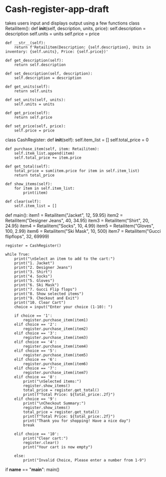 # Cash-register-app-draft
takes users input and displays output using a few functions
class Retailitem():
    def __init__(self, description, units, price):
        self.description = description
        self.units = units
        self.price = price

    def __str__(self):
        return f'Retailitem(Description: {self.description}, Units in inventory: {self.units}, Price: {self.price})'

    def get_description(self):
        return self.description
    
    def set_description(self, description):
        self.description = description

    def get_units(self):
        return self.units
    
    def set_units(self, units):
        self.units = units

    def get_price(self):
        return self.price
    
    def set_price(self, price):
        self.price = price


class CashRegister:
    def __init__(self):
        self.item_list = []
        self.total_price = 0
    
    def purchase_item(self, item: Retailitem):
        self.item_list.append(item)
        self.total_price += item.price  

    def get_total(self):
        total_price = sum(item.price for item in self.item_list)
        return total_price
    
    def show_items(self):
        for item in self.item_list:
            print(item)
    
    def clear(self):
        self.item_list = []


def main():
    item1 = Retailitem("Jacket", 12, 59.95)
    item2 = Retailitem("Designer Jeans", 40, 34.95)
    item3 = Retailitem("Shirt", 20, 24.95)
    item4 = Retailitem("Socks", 10, 4.99)
    item5 = Retailitem("Gloves", 100, 2.99)
    item6 = Retailitem("Ski Mask", 10, 500)
    item7 = Retailitem("Gucci flipflops", 32, 69999)

    register = CashRegister()

    while True:
        print("\nSelect an item to add to the cart:")
        print("1. Jacket")
        print("2. Designer Jeans")
        print("3. Shirt")
        print("4. Socks")
        print("5. Gloves")
        print("6. Ski Mask")
        print("7. Gucci Flip flops")
        print("8. Show selected items")
        print("9. Checkout and Exit")
        print("10. Clear Cart")
        choice = input("Enter your choice (1-10): ")

        if choice == '1':
            register.purchase_item(item1)
        elif choice == '2':
            register.purchase_item(item2)
        elif choice == '3':
            register.purchase_item(item3)
        elif choice == '4':
            register.purchase_item(item4)
        elif choice == '5':
            register.purchase_item(item5)
        elif choice == '6':
            register.purchase_item(item6)
        elif choice == '7':
            register.purchase_item(item7)
        elif choice == '8':
            print("\nSelected items:")
            register.show_items()
            total_price = register.get_total()
            print(f"Total Price: ${total_price:.2f}")
        elif choice == '9':
            print("\nCheckout Summary:")
            register.show_items()
            total_price = register.get_total()
            print(f"Total Price: ${total_price:.2f}")
            print("Thank you for shopping! Have a nice day")
            break
        
        elif choice == '10':
            print("Clear cart:")
            register.clear()
            print("Your cart is now empty")
            
        else:
            print("Invalid Choice, Please enter a number from 1-9")


if __name__ == "__main__":
    main()

